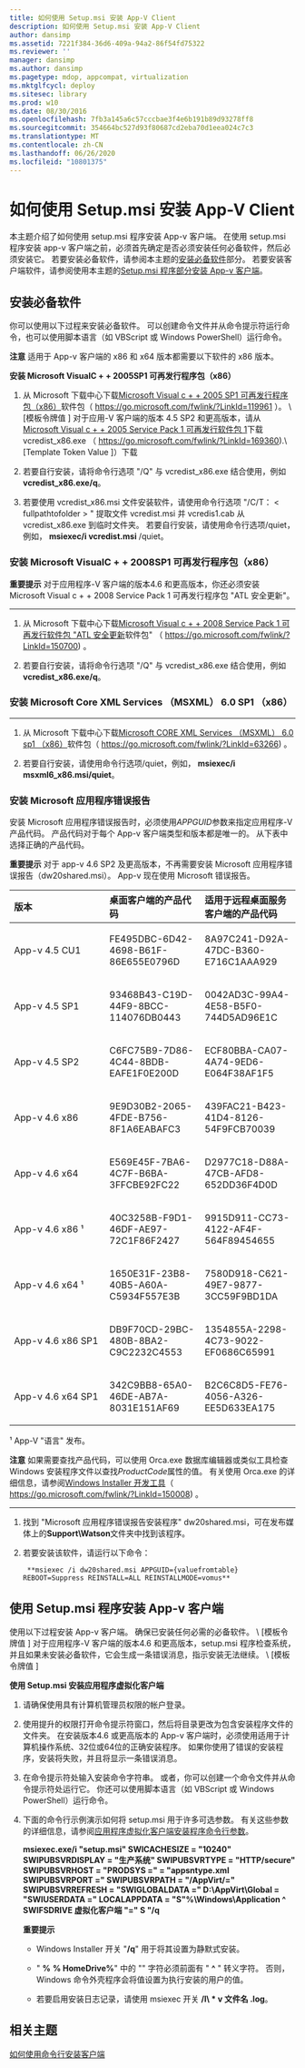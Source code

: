 ```yaml
---
title: 如何使用 Setup.msi 安装 App-V Client
description: 如何使用 Setup.msi 安装 App-V Client
author: dansimp
ms.assetid: 7221f384-36d6-409a-94a2-86f54fd75322
ms.reviewer: ''
manager: dansimp
ms.author: dansimp
ms.pagetype: mdop, appcompat, virtualization
ms.mktglfcycl: deploy
ms.sitesec: library
ms.prod: w10
ms.date: 08/30/2016
ms.openlocfilehash: 7fb3a145a6c57cccbae3f4e6b191b89d93278ff8
ms.sourcegitcommit: 354664bc527d93f80687cd2eba70d1eea024c7c3
ms.translationtype: MT
ms.contentlocale: zh-CN
ms.lasthandoff: 06/26/2020
ms.locfileid: "10801375"
---
```

# 如何使用 Setup.msi 安装 App-V Client


本主题介绍了如何使用 setup.msi 程序安装 App-v 客户端。 在使用 setup.msi 程序安装 app-v 客户端之前，必须首先确定是否必须安装任何必备软件，然后必须安装它。 若要安装必备软件，请参阅本主题的[安装必备软件](#prereq-sw)部分。 若要安装客户端软件，请参阅使用本主题的[Setup.msi 程序部分安装 App-v 客户端](#msi-setup)。

## <a href="" id="prereq-sw"></a>安装必备软件


你可以使用以下过程来安装必备软件。 可以创建命令文件并从命令提示符运行命令，也可以使用脚本语言（如 VBScript 或 Windows PowerShell）运行命令。

**注意** 适用于 App-v 客户端的 x86 和 x64 版本都需要以下软件的 x86 版本。

 

**安装 Microsoft VisualC + + 2005SP1 可再发行程序包（x86）**

1. 从 Microsoft 下载中心下载[Microsoft Visual c + + 2005 SP1 可再发行程序包（x86）](https://go.microsoft.com/fwlink/?LinkId=119961)软件包（ <https://go.microsoft.com/fwlink/?LinkId=119961> ）。 \ [模板令牌值 \] 对于应用-V 客户端的版本 4.5 SP2 和更高版本，请从[Microsoft Visual c + + 2005 Service Pack 1 可再发行软件包 1](https://go.microsoft.com/fwlink/?LinkId=169360)下载 vcredist\_x86.exe （ https://go.microsoft.com/fwlink/?LinkId=169360).\ [Template Token Value \]）下载

2. 若要自行安装，请将命令行选项 "/Q" 与 vcredist\_x86.exe 结合使用，例如**vcredist\_x86.exe/q**。

3. 若要使用 vcredist\_x86.msi 文件安装软件，请使用命令行选项 "/C/T： &lt; fullpathtofolder &gt; " 提取文件 vcredist.msi 并 vcredis1.cab 从 vcredist\_x86.exe 到临时文件夹。 若要自行安装，请使用命令行选项/quiet，例如， **msiexec/i vcredist.msi** /quiet。

### 安装 Microsoft VisualC + + 2008SP1 可再发行程序包（x86）

**重要提示** 对于应用程序-V 客户端的版本4.6 和更高版本，你还必须安装 Microsoft Visual c + + 2008 Service Pack 1 可再发行程序包 "ATL 安全更新"。

 

****

1.  从 Microsoft 下载中心下载[Microsoft Visual c + + 2008 Service Pack 1 可再发行软件包 "ATL 安全更新](https://go.microsoft.com/fwlink/?LinkId=150700)软件包" （ https://go.microsoft.com/fwlink/?LinkId=150700) 。

2.  若要自行安装，请将命令行选项 "/Q" 与 vcredist\_x86.exe 结合使用，例如**vcredist\_x86.exe/q**。

### 安装 Microsoft Core XML Services （MSXML） 6.0 SP1 （x86）

****

1.  从 Microsoft 下载中心下载[Microsoft CORE XML Services （MSXML） 6.0 sp1 （x86）](https://go.microsoft.com/fwlink/?LinkId=63266)软件包（ https://go.microsoft.com/fwlink/?LinkId=63266) 。

2.  若要自行安装，请使用命令行选项/quiet，例如， **msiexec/i msxml6\_x86.msi/quiet**。

### 安装 Microsoft 应用程序错误报告

安装 Microsoft 应用程序错误报告时，必须使用*APPGUID*参数来指定应用程序-V 产品代码。 产品代码对于每个 App-v 客户端类型和版本都是唯一的。 从下表中选择正确的产品代码。

**重要提示** 对于 app-v 4.6 SP2 及更高版本，不再需要安装 Microsoft 应用程序错误报告（dw20shared.msi）。 App-v 现在使用 Microsoft 错误报告。

 

<table>
<colgroup>
<col width="33%" />
<col width="33%" />
<col width="33%" />
</colgroup>
<thead>
<tr class="header">
<th align="left">版本</th>
<th align="left">桌面客户端的产品代码</th>
<th align="left">适用于远程桌面服务客户端的产品代码</th>
</tr>
</thead>
<tbody>
<tr class="odd">
<td align="left"><p>App-v 4.5 CU1</p></td>
<td align="left"><p>FE495DBC-6D42-4698-B61F-86E655E0796D</p></td>
<td align="left"><p>8A97C241-D92A-47DC-B360-E716C1AAA929</p></td>
</tr>
<tr class="even">
<td align="left"><p>App-v 4.5 SP1</p></td>
<td align="left"><p>93468B43-C19D-44F9-8BCC-114076DB0443</p></td>
<td align="left"><p>0042AD3C-99A4-4E58-B5F0-744D5AD96E1C</p></td>
</tr>
<tr class="odd">
<td align="left"><p>App-v 4.5 SP2</p></td>
<td align="left"><p>C6FC75B9-7D86-4C44-8BDB-EAFE1F0E200D</p></td>
<td align="left"><p>ECF80BBA-CA07-4A74-9ED6-E064F38AF1F5</p></td>
</tr>
<tr class="even">
<td align="left"><p>App-v 4.6 x86</p></td>
<td align="left"><p>9E9D30B2-2065-4FDE-B756-8F1A6EABAFC3</p></td>
<td align="left"><p>439FAC21-B423-41D4-8126-54F9FCB70039</p></td>
</tr>
<tr class="odd">
<td align="left"><p>App-v 4.6 x64</p></td>
<td align="left"><p>E569E45F-7BA6-4C7F-B6BA-3FFCBE92FC22</p></td>
<td align="left"><p>D2977C18-D88A-47CB-AFD8-652DD36F4D0D</p></td>
</tr>
<tr class="even">
<td align="left"><p>App-v 4.6 x86 ¹</p></td>
<td align="left"><p>40C3258B-F9D1-46DF-AE97-72C1F86F2427</p></td>
<td align="left"><p>9915D911-CC73-4122-AF4F-564F89454655</p></td>
</tr>
<tr class="odd">
<td align="left"><p>App-v 4.6 x64 ¹</p></td>
<td align="left"><p>1650E31F-23B8-40B5-A60A-C5934F557E3B</p></td>
<td align="left"><p>7580D918-C621-49E7-9877-3CC59F9BD1DA</p></td>
</tr>
<tr class="even">
<td align="left"><p>App-v 4.6 x86 SP1</p></td>
<td align="left"><p>DB9F70CD-29BC-480B-8BA2-C9C2232C4553</p></td>
<td align="left"><p>1354855A-2298-4C73-9022-EF0686C65991</p></td>
</tr>
<tr class="odd">
<td align="left"><p>App-v 4.6 x64 SP1</p></td>
<td align="left"><p>342C9BB8-65A0-46DE-AB7A-8031E151AF69</p></td>
<td align="left"><p>B2C6C8D5-FE76-4056-A326-EE5D633EA175</p></td>
</tr>
</tbody>
</table>

 

¹ App-V "语言" 发布。

**注意** 如果需要查找产品代码，可以使用 Orca.exe 数据库编辑器或类似工具检查 Windows 安装程序文件以查找*ProductCode*属性的值。 有关使用 Orca.exe 的详细信息，请参阅[Windows Installer 开发工具](https://go.microsoft.com/fwlink/?LinkId=150008)（ https://go.microsoft.com/fwlink/?LinkId=150008) 。

 

****

1.  找到 "Microsoft 应用程序错误报告安装程序" dw20shared.msi，可在发布媒体上的**Support\\Watson**文件夹中找到该程序。

2.  若要安装该软件，请运行以下命令：

         **msiexec /i dw20shared.msi APPGUID={valuefromtable} REBOOT=Suppress REINSTALL=ALL REINSTALLMODE=vomus**

## <a href="" id="msi-setup"></a>使用 Setup.msi 程序安装 App-v 客户端


使用以下过程安装 App-v 客户端。 确保已安装任何必需的必备软件。 \ [模板令牌值 \] 对于应用程序-V 客户端的版本4.6 和更高版本，setup.msi 程序检查系统，并且如果未安装必备软件，它会生成一条错误消息，指示安装无法继续。 \ [模板令牌值 \]

**使用 Setup.msi 安装应用程序虚拟化客户端**

1.  请确保使用具有计算机管理员权限的帐户登录。

2.  使用提升的权限打开命令提示符窗口，然后将目录更改为包含安装程序文件的文件夹。 在安装版本4.6 或更高版本的 App-v 客户端时，必须使用适用于计算机操作系统、32位或64位的正确安装程序。 如果你使用了错误的安装程序，安装将失败，并且将显示一条错误消息。

3.  在命令提示符处输入安装命令字符串。 或者，你可以创建一个命令文件并从命令提示符处运行它。 你还可以使用脚本语言（如 VBScript 或 Windows PowerShell）运行命令。

4.  下面的命令行示例演示如何将 setup.msi 用于许多可选参数。 有关这些参数的详细信息，请参阅[应用程序虚拟化客户端安装程序命令行参数](application-virtualization-client-installer-command-line-parameters.md)。

    **msiexec.exe/i "setup.msi" SWICACHESIZE = "10240" SWIPUBSVRDISPLAY = "生产系统" SWIPUBSVRTYPE = "HTTP/secure" SWIPUBSVRHOST = "PRODSYS =" = "appsntype.xml SWIPUBSVRPORT =" SWIPUBSVRPATH = "/AppVirt/=" SWIPUBSVRREFRESH = "SWIGLOBALDATA =" D:\\AppVirt\\Global = "SWIUSERDATA =" LOCALAPPDATA = "S"%\\Windows\\Application ^ SWIFSDRIVE 虚拟化客户端 "=" S "/q**

    **重要提示**  
    -   Windows Installer 开关 "**/q**" 用于将其设置为静默式安装。

    -   " **%** **% HomeDrive%**" 中的 "" 字符必须前面有 " **^** " 转义字符。 否则，Windows 命令外壳程序会将值设置为执行安装的用户的值。

    -   若要启用安装日志记录，请使用 msiexec 开关 **/l\ * v 文件名 .log**。

     

## 相关主题


[如何使用命令行安装客户端](how-to-install-the-client-by-using-the-command-line-new.md)

 

 





